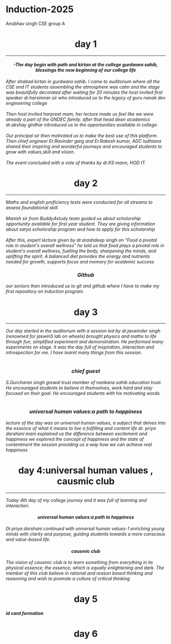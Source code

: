 # Induction-2025
Anubhav singh CSE group A
<h1 align="center">day 1</h1>
<hr>
<h4 align="center"><i>-The day begin with path and kirtan at the college gurdwara sahib, blessings the new beginning of our college life </i></h4>
<i>After shabad kirtan in gurdwara sahib. I came to auditorium where all the CSE and IT students assembling the atmosphere was calm and the stage was beautifully decorated after waiting for 20 minutes the host invited first speaker dr.harsimran sir who introduced us to the legacy of guru nanak dev engineering college
<br><br>
Then host invited harpreet mam, her lecture made us feel like we were already a part of the GNDEC family. after that head dean academics dr.akshay girdhar introduced us to the opportunities available in college.
<br><br>
Our principal sir then motivated us to make the best use of this platform. Then chief engineer Er.Ravinder garg and Er.Rakesh kumar, ADC ludhiana shared their inspiring and wonderful journeys and encouraged students to grow with values,skill and vision.
<br><br>
The event concluded with a vote of thanks by dr.KS mann, HOD IT.</i>

<h1 align="center">day 2</h1>
<hr>
<i>Maths and english proficiency tests were conducted for all streams to assess foundational skill.
<br><br>
Manish sir from Buddy4study team guided us about scholorship opportunity available for first year student. They are giving information about satya scholorship program and how to apply for this scholarship 
<br><br>After this, expert lecture given by dr.arashdeep singh on "Food a pivotal role in student's overall wellness" he told us that food plays a pivotal role in student's overall wellness, fuelling the body, sharpening the minds, and uplifting the spirit. A balanced diet provides the energy and nutrients needed for growth, supports focus and memory for academic success 
<br>
<h3 align="center"> Github</h3>
our seniors then introduced us to git and github where I have to make my first repository on induction program.</i>

<h1 align="center">day 3</h1>
<hr>
<i> Our day started in the auditorium with a session led by dr.jaswinder singh (renowned for jaswinS lab on wheels) brought physics and maths to life through fun, simplified experiment and demonstration. He performed many experiments on stage. It was the day full of inspiration, interaction and introspection for me. I have learnt many things from this session.
<br><br>
<h3 align="center">chief guest</h3>
S.Gurcharan singh grewal trust member of nankana sahib education trust. He encouraged students to believe in themselves, work hard and stay focused on their goal. He encouraged students with his motivating words.
<br><br>
<h3 align="center">universal human values:a path to happiness </h3>
lecture of the day was on universal human values, a subject that delves into the essence of what it means to live a fulfilling and content life dr. priya darshani mam explained us the difference between excitement and happiness we explored the concept of happiness and the state of contentment the session providing us a way how we can achieve real happiness</i>


<h1 align="center">day 4:universal human values , causmic club</h1>
<hr>
<i>Today 4th day of my college journey and it was full of learning and interaction.
<h4 align="center">universal human values:a path to happiness </h4>
Dr.priya darshani continued with universal human values-1 enriching young minds with clarity and purpose, guiding students towards a more conscious and value-based life. 
<h4 align="center">causmic club</h4>
The vision of causmic club is to learn something from everything in its physical essence; the essence, which is equally enlightening and dark.
The member of this club believe in rational and reason based thinking and reasoning and wish to promote a culture of critical thinking </i>


<h1 align="center">day 5</h1>
<b><i>id card formation </i></b>
<h1 align="center">day 6</h1>


